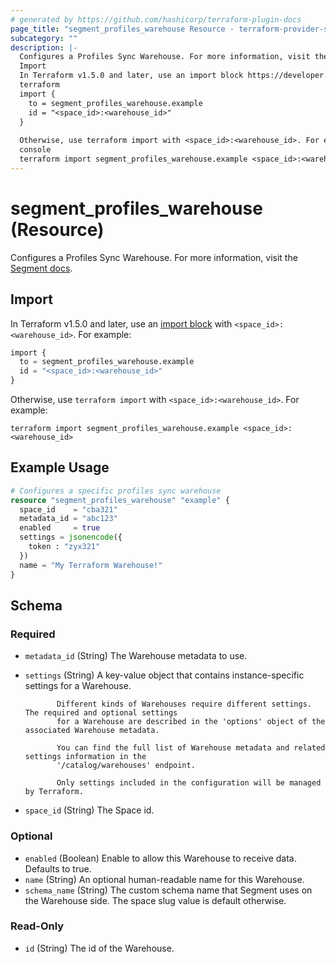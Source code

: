 ```yaml
---
# generated by https://github.com/hashicorp/terraform-plugin-docs
page_title: "segment_profiles_warehouse Resource - terraform-provider-segment"
subcategory: ""
description: |-
  Configures a Profiles Sync Warehouse. For more information, visit the Segment docs https://segment.com/docs/unify/profiles-sync/overview/.
  Import
  In Terraform v1.5.0 and later, use an import block https://developer.hashicorp.com/terraform/language/import with <space_id>:<warehouse_id>. For example:
  terraform
  import {
    to = segment_profiles_warehouse.example
    id = "<space_id>:<warehouse_id>"
  }
  
  Otherwise, use terraform import with <space_id>:<warehouse_id>. For example:
  console
  terraform import segment_profiles_warehouse.example <space_id>:<warehouse_id>
---
```


# segment_profiles_warehouse (Resource)

Configures a Profiles Sync Warehouse. For more information, visit the [Segment docs](https://segment.com/docs/unify/profiles-sync/overview/).

## Import

In Terraform v1.5.0 and later, use an [import block](https://developer.hashicorp.com/terraform/language/import) with `<space_id>:<warehouse_id>`. For example:

```terraform
import {
  to = segment_profiles_warehouse.example
  id = "<space_id>:<warehouse_id>"
}
```

Otherwise, use `terraform import` with `<space_id>:<warehouse_id>`. For example:

```console
terraform import segment_profiles_warehouse.example <space_id>:<warehouse_id>
```

## Example Usage

```terraform
# Configures a specific profiles sync warehouse
resource "segment_profiles_warehouse" "example" {
  space_id    = "cba321"
  metadata_id = "abc123"
  enabled     = true
  settings = jsonencode({
    token : "zyx321"
  })
  name = "My Terraform Warehouse!"
}
```

<!-- schema generated by tfplugindocs -->
## Schema

### Required

- `metadata_id` (String) The Warehouse metadata to use.
- `settings` (String) A key-value object that contains instance-specific settings for a Warehouse.
			
			 Different kinds of Warehouses require different settings. The required and optional settings
			 for a Warehouse are described in the 'options' object of the associated Warehouse metadata.
			
			 You can find the full list of Warehouse metadata and related settings information in the
			 '/catalog/warehouses' endpoint.
			 
			 Only settings included in the configuration will be managed by Terraform.
- `space_id` (String) The Space id.

### Optional

- `enabled` (Boolean) Enable to allow this Warehouse to receive data. Defaults to true.
- `name` (String) An optional human-readable name for this Warehouse.
- `schema_name` (String) The custom schema name that Segment uses on the Warehouse side. The space slug value is default otherwise.

### Read-Only

- `id` (String) The id of the Warehouse.
